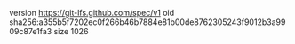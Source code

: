 version https://git-lfs.github.com/spec/v1
oid sha256:a355b5f7202ec0f266b46b7884e81b00de8762305243f9012b3a9909c87e1fa3
size 1026
